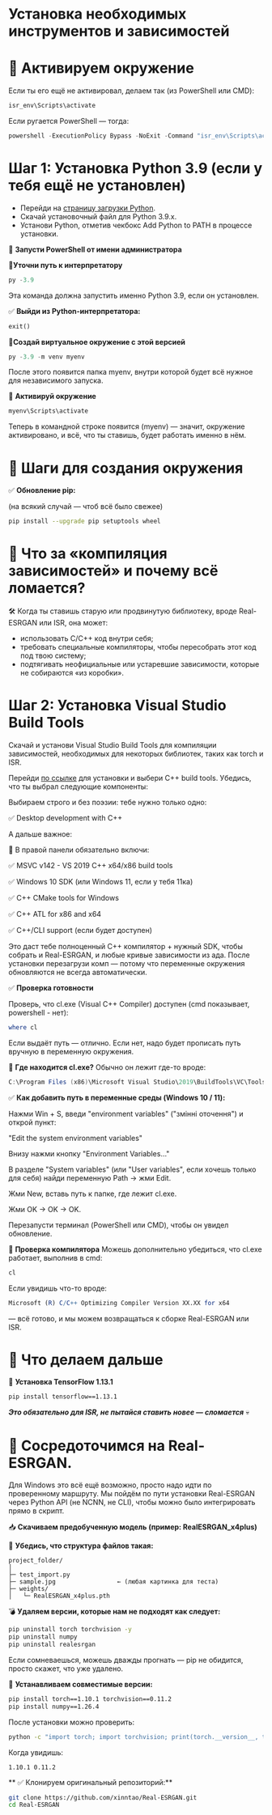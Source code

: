 # Установка необходимых инструментов и зависимостей

# 🧪 Активируем окружение

Если ты его ещё не активировал, делаем так (из PowerShell или CMD):
```bash
isr_env\Scripts\activate
```
Если ругается PowerShell — тогда:

```powershell
powershell -ExecutionPolicy Bypass -NoExit -Command "isr_env\Scripts\activate"
```


# Шаг 1: Установка Python 3.9 (если у тебя ещё не установлен)
- Перейди на [страницу загрузки Python](https://www.python.org/downloads/release/python-3911/).
- Скачай установочный файл для Python 3.9.x.
- Установи Python, отметив чекбокс Add Python to PATH в процессе установки.

🔹 **Запусти PowerShell от имени администратора**

📍**Уточни путь к интерпретатору**

```powershell
py -3.9
```
Эта команда должна запустить именно Python 3.9, если он установлен.

✅ **Выйди из Python-интерпретатора:**
```python
exit()
```

📍**Создай виртуальное окружение с этой версией**
```powershell
py -3.9 -m venv myenv
```
После этого появится папка myenv, внутри которой будет всё нужное для независимого запуска.

📍 **Активируй окружение**
```powershell
myenv\Scripts\activate
```
Теперь в командной строке появится (myenv) — значит, окружение активировано, и всё, что ты ставишь, будет работать именно в нём.


# 🔧 Шаги для создания окружения

✅ **Обновление pip:**

(на всякий случай — чтоб всё было свежее)

```bash
pip install --upgrade pip setuptools wheel
```

# 🔧 Что за «компиляция зависимостей» и почему всё ломается?

🛠️ Когда ты ставишь старую или продвинутую библиотеку, вроде Real-ESRGAN или ISR, она может:
- использовать C/C++ код внутри себя;
- требовать специальные компиляторы, чтобы пересобрать этот код под твою систему;
- подтягивать неофициальные или устаревшие зависимости, которые не собираются «из коробки».


# Шаг 2: Установка Visual Studio Build Tools
Скачай и установи Visual Studio Build Tools для компиляции зависимостей, необходимых для некоторых библиотек, таких как torch и ISR.

Перейди [по ссылке](https://visualstudio.microsoft.com/visual-cpp-build-tools/) для установки и выбери C++ build tools. Убедись, что ты выбрал следующие компоненты:

Выбираем строго и без поэзии: тебе нужно только одно:

✅ Desktop development with C++

А дальше важное:

🔧 В правой панели обязательно включи:

✅ MSVC v142 - VS 2019 C++ x64/x86 build tools

✅ Windows 10 SDK (или Windows 11, если у тебя 11ка)

✅ C++ CMake tools for Windows

✅ C++ ATL for x86 and x64

✅ C++/CLI support (если будет доступен)

Это даст тебе полноценный C++ компилятор + нужный SDK, чтобы собрать и Real-ESRGAN, и любые кривые зависимости из ада. После установки перезагрузи комп — потому что переменные окружения обновляются не всегда автоматически.

✅ **Проверка готовности**

Проверь, что cl.exe (Visual C++ Compiler) доступен (cmd показывает, powershell - нет):

```powershell
where cl
```

Если выдаёт путь — отлично. Если нет, надо будет прописать путь вручную в переменную окружения.

🧭 **Где находится cl.exe?**
Обычно он лежит где-то вроде:

```java
C:\Program Files (x86)\Microsoft Visual Studio\2019\BuildTools\VC\Tools\MSVC\<версия>\bin\Hostx64\x64\
```

✅ **Как добавить путь в переменные среды (Windows 10 / 11):**

Нажми Win + S, введи "environment variables" ("змінні оточення") и открой пункт:

"Edit the system environment variables"

Внизу нажми кнопку "Environment Variables…"

В разделе "System variables" (или "User variables", если хочешь только для себя) найди переменную Path → жми Edit.

Жми New, вставь путь к папке, где лежит cl.exe.

Жми OK → OK → OK.

Перезапусти терминал (PowerShell или CMD), чтобы он увидел обновление.

🔧 **Проверка компилятора**
Можешь дополнительно убедиться, что cl.exe работает, выполнив в cmd:

```cmd
cl
```

Если увидишь что-то вроде:

```mathematica
Microsoft (R) C/C++ Optimizing Compiler Version XX.XX for x64
```
— всё готово, и мы можем возвращаться к сборке Real-ESRGAN или ISR.

# 🚧 Что делаем дальше

📂 **Установка TensorFlow 1.13.1**
```bash
pip install tensorflow==1.13.1
```
***Это обязательно для ISR, не пытайся ставить новее — сломается*** 💀

# 🚧 Cосредоточимся на Real-ESRGAN. 

Для Windows это всё ещё возможно, просто надо идти по проверенному маршруту. Мы пойдём по пути установки Real-ESRGAN через Python API (не NCNN, не CLI), чтобы можно было интегрировать прямо в скрипт.

📥 **Скачиваем предобученную модель (пример: RealESRGAN_x4plus)**

📂 **Убедись, что структура файлов такая:**

```
project_folder/
│
├─ test_import.py
├─ sample.jpg                 ← (любая картинка для теста)
├─ weights/
│   └─ RealESRGAN_x4plus.pth
```

💣 **Удаляем версии, которые нам не подходят как следует:**

```bash
pip uninstall torch torchvision -y
pip uninstall numpy
pip uninstall realesrgan
```

Если сомневаешься, можешь дважды прогнать — pip не обидится, просто скажет, что уже удалено.

🔄 **Устанавливаем совместимые версии:**

```bash
pip install torch==1.10.1 torchvision==0.11.2
pip install numpy==1.26.4
```
После установки можно проверить:

```bash
python -c "import torch; import torchvision; print(torch.__version__, torchvision.__version__)"
```

Когда увидишь:
```
1.10.1 0.11.2
```

** ✅ Клонируем оригинальный репозиторий:**

```bash
git clone https://github.com/xinntao/Real-ESRGAN.git
cd Real-ESRGAN
```



